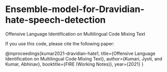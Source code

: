 # Ensemble-model-for-Dravidian-hate-speech-detection
Offensive Language Identification on Multilingual Code Mixing Text

If you use this code, please cite the following paper:

@inproceedings{kumar2021-dravidian-hate1, title={Offensive Language Identification on Multilingual Code Mixing Text}, author={Kumari, Jyoti, and Kumar, Abhinav}, booktitle={FIRE (Working Notes)}, year={2021} }
